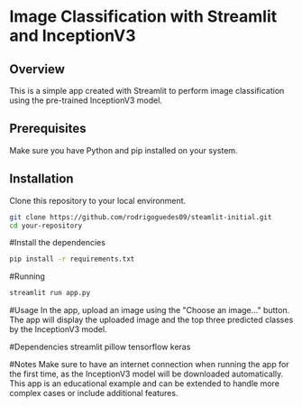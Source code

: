 # Image Classification with Streamlit and InceptionV3

## Overview
This is a simple app created with Streamlit to perform image classification using the pre-trained InceptionV3 model.

## Prerequisites
Make sure you have Python and pip installed on your system.

## Installation
Clone this repository to your local environment.
```bash
git clone https://github.com/rodrigoguedes09/steamlit-initial.git
cd your-repository
```

#Install the dependencies
```bash
pip install -r requirements.txt
```

#Running
```bash
streamlit run app.py
```

#Usage
In the app, upload an image using the "Choose an image..." button.
The app will display the uploaded image and the top three predicted classes by the InceptionV3 model.

#Dependencies
streamlit
pillow
tensorflow
keras

#Notes
Make sure to have an internet connection when running the app for the first time, as the InceptionV3 model will be downloaded automatically.
This app is an educational example and can be extended to handle more complex cases or include additional features.

